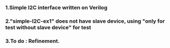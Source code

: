 ### 1.Simple I2C interface written on Verilog
### 2."simple-I2C-ex1" does not have slave device, using "only for test without slave device" for test
### 3.To do : Refinement.

